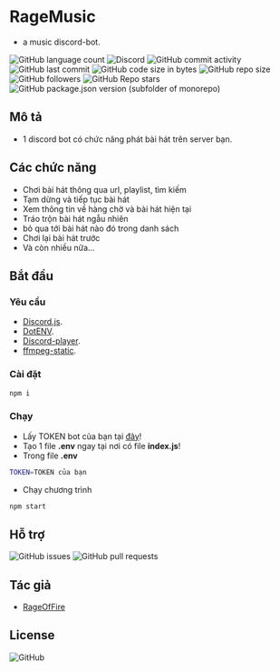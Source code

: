 # RageMusic

* a music discord-bot.

![GitHub language count](https://img.shields.io/github/languages/count/RageOfFire/RageMusic)
![Discord](https://img.shields.io/discord/752171524919918672)
![GitHub commit activity](https://img.shields.io/github/commit-activity/m/RageOfFire/RageMusic)
![GitHub last commit](https://img.shields.io/github/last-commit/RageOfFire/RageMusic)
![GitHub code size in bytes](https://img.shields.io/github/languages/code-size/RageOfFire/RageMusic)
![GitHub repo size](https://img.shields.io/github/repo-size/RageOfFire/RageMusic)
![GitHub followers](https://img.shields.io/github/followers/RageOfFire)
![GitHub Repo stars](https://img.shields.io/github/stars/RageOfFire/RageMusic)
![GitHub package.json version (subfolder of monorepo)](https://img.shields.io/github/package-json/v/RageOfFire/RageMusic)

## Mô tả

* 1 discord bot có chức năng phát bài hát trên server bạn.

## Các chức năng

* Chơi bài hát thông qua url, playlist, tìm kiếm
* Tạm dừng và tiếp tục bài hát
* Xem thông tin về hàng chờ và bài hát hiện tại
* Tráo trộn bài hát ngẫu nhiên
* bỏ qua tới bài hát nào đó trong danh sách
* Chơi lại bài hát trước
* Và còn nhiều nữa...

## Bắt đầu

### Yêu cầu

* [Discord.js](https://discord.js.org/#/).
* [DotENV](https://www.npmjs.com/package/dotenv).
* [Discord-player](https://discord-player.js.org/).
* [ffmpeg-static](https://www.npmjs.com/package/ffmpeg-static).

### Cài đặt

```sh
npm i
```

### Chạy

* Lấy TOKEN bot của bạn tại [đây](https://discord.com/developers/applications)!
* Tạo 1 file **.env** ngay tại nơi có file **index.js**!
* Trong file **.env**

```sh
TOKEN=TOKEN của bạn
```

* Chạy chương trình

```sh
npm start
```

## Hỗ trợ

![GitHub issues](https://img.shields.io/github/issues/RageOfFire/RageMusic)
![GitHub pull requests](https://img.shields.io/github/issues-pr/RageOfFire/RageMusic)

## Tác giả

* [RageOfFire](https://github.com/RageOfFire)

## License

![GitHub](https://img.shields.io/github/license/RageOfFire/RageMusic)
